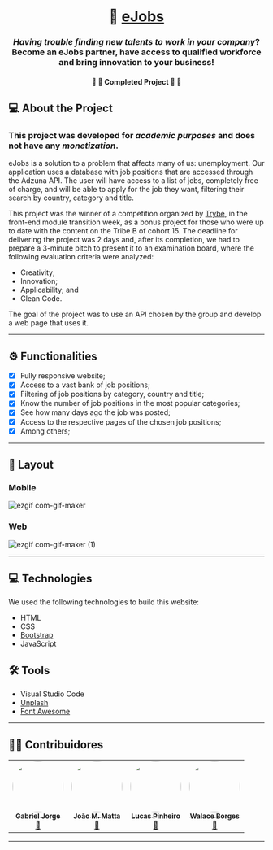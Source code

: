 

<h1 align="center">
     💼 <a href="https://ejobs.vercel.app/#" target="_blank"> eJobs </a>
</h1>

<h3 align="center">
	<i>Having trouble finding new talents to work in your company</i>? Become an eJobs partner, have access to qualified workforce and bring innovation to your business!
</h3>
 
</p>

<h4 align="center">
	🚧 🚀 Completed Project 🚀 🚧
</h4>

## 💻 About the Project

### This project was developed for *academic purposes* and does not have any *monetization*.

eJobs is a solution to a problem that affects many of us: unemployment. Our application uses a database with job positions that are accessed through the Adzuna API. The user will have access to a list of jobs, completely free of charge, and will be able to apply for the job they want, filtering their search by country, category and title.

This project was the winner of a competition organized by [Trybe](https://www.betrybe.com/), in the front-end module transition week, as a bonus project for those who were up to date with the content on the Tribe B of cohort 15. The deadline for delivering the project was 2 days and, after its completion, we had to prepare a 3-minute pitch to present it to an examination board, where the following evaluation criteria were analyzed:

- Creativity;
- Innovation;
- Applicability; and
- Clean Code.

The goal of the project was to use an API chosen by the group and develop a web page that uses it.

---

## ⚙️ Functionalities

- [x] Fully responsive website;
- [x] Access to a vast bank of job positions;
- [x] Filtering of job positions by category, country and title;
- [x] Know the number of job positions in the most popular categories;
- [x] See how many days ago the job was posted;
- [x] Access to the respective pages of the chosen job positions;
- [x] Among others;

---

## 🎨 Layout

### Mobile

![ezgif com-gif-maker](https://user-images.githubusercontent.com/73181252/135700586-04d68d1c-d749-4406-b441-09b55f7d7167.gif)

### Web

![ezgif com-gif-maker (1)](https://user-images.githubusercontent.com/73181252/135700814-3efc6e50-a6dd-4e76-867a-c635ec35ee17.gif)

---

## 💻 Technologies

We used the following technologies to build this website:

-   HTML
-   CSS
-   [Bootstrap](https://getbootstrap.com/)
-   JavaScript

## 🛠 Tools

-   Visual Studio Code
-   [Unplash](https://unsplash.com/)
-   [Font Awesome](https://fontawesome.com/)



---

## 👨‍💻 Contribuidores

<table>
  <tr>
    <td align="center"><a href="https://github.com/GabrielJorge94"><img style="border-radius: 50%;" src="https://avatars.githubusercontent.com/u/87340021?v=4" width="100px;" alt=""/><br /><sub><b>Gabriel Jorge</b></sub></a><br /><a href="https://www.betrybe.com/" title="Trybe">🥇</a></td>
    <td align="center"><a href="https://github.com/Matta-012"><img style="border-radius: 50%;" src="https://avatars.githubusercontent.com/u/76047350?v=4" width="100px;" alt=""/><br /><sub><b>João M. Matta</b></sub></a><br /><a href="https://www.betrybe.com/" title="Trybe">🥇</a></td>
    <td align="center"><a href="https://github.com/fullStackLucas"><img style="border-radius: 50%;" src="https://media-exp1.licdn.com/dms/image/C4D03AQH5CIF9i_3ngw/profile-displayphoto-shrink_800_800/0/1517267892610?e=1638403200&v=beta&t=Qi9qw1yEsP3fzdxwLrM5Cby1N7uof_1i3lS_U1VIs1E" width="100px;" alt=""/><br /><sub><b>Lucas Pinheiro</b></sub></a><br /><a href="https://www.betrybe.com/" title="Trybe">🥇</a></td>
    <td align="center"><a href="https://github.com/walaceborges"><img style="border-radius: 50%;" src="https://avatars.githubusercontent.com/u/73181252?v=4" width="100px;" alt=""/><br /><sub><b>Walace Borges</b></sub></a><br /><a href="https://www.betrybe.com/" title="Trybe">🥇</a></td>
  
  </tr>
</table>

---
